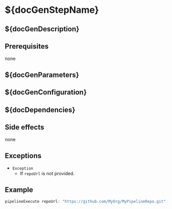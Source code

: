# ${docGenStepName}

## ${docGenDescription}

## Prerequisites

none

## ${docGenParameters}

## ${docGenConfiguration}

## ${docDependencies}

## Side effects

none

## Exceptions

* `Exception`
  * If `repoUrl` is not provided.

## Example

```groovy
pipelineExecute repoUrl: "https://github.com/MyOrg/MyPipelineRepo.git", branch: 'feature1', path: 'path/to/Jenkinsfile', credentialsId: 'MY_REPO_CREDENTIALS'
```
